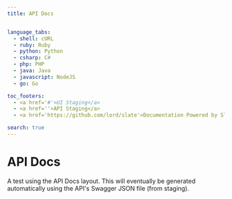 ```yaml
---
title: API Docs


language_tabs:
  - shell: cURL
  - ruby: Ruby
  - python: Python
  - csharp: C#
  - php: PHP
  - java: Java
  - javascript: NodeJS
  - go: Go

toc_footers:
  - <a href='#'>UI Staging</a>
  - <a href=''>API Staging</a>
  - <a href='https://github.com/lord/slate'>Documentation Powered by Slate</a>

search: true
---
```


# API Docs

A test using the API Docs layout. This will eventually be generated automatically using the API's Swagger JSON file (from staging).

